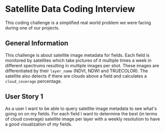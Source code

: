 # Satellite Data Coding Interview

This coding challenge is a simplified real world problem we were facing during one of our projects.

## General Information

This challenge is about satellite image metadata for fields. Each field is monitored by satellites which take pictures of it multiple times a week in different spectrums resulting in multiple images per shot. These images are differentiated by their `layer_name` (NDVI, NDWI and TRUECOLOR). The satellite also detects if there are clouds above a field and calculates a `cloud_coverage` percentage.

## User Story 1

As a user I want to be able to query satellite image metadata to see what's going on on my fields. For each field I want to determine the best (in terms of cloud coverage) satellite image per layer with a weekly resolution to have a good visualization of my fields.

